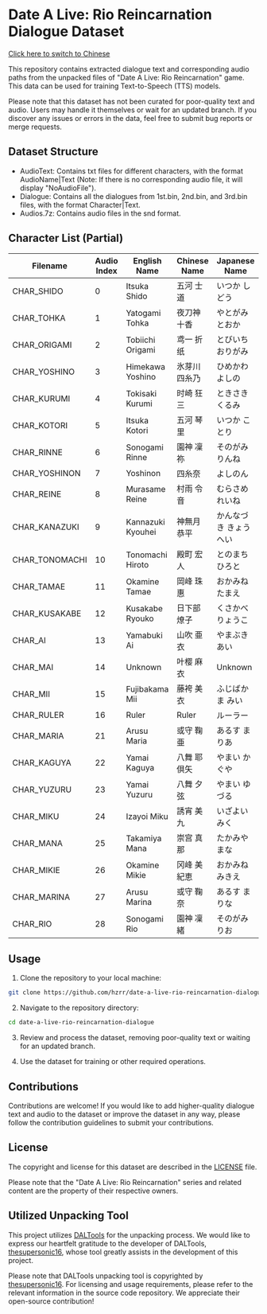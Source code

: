 # Date A Live: Rio Reincarnation Dialogue Dataset

[Click here to switch to Chinese](README.md)

This repository contains extracted dialogue text and corresponding audio paths from the unpacked files of "Date A Live: Rio Reincarnation" game. This data can be used for training Text-to-Speech (TTS) models.

Please note that this dataset has not been curated for poor-quality text and audio. Users may handle it themselves or wait for an updated branch. If you discover any issues or errors in the data, feel free to submit bug reports or merge requests.

## Dataset Structure

- AudioText: Contains txt files for different characters, with the format AudioName|Text (Note: If there is no corresponding audio file, it will display "NoAudioFile").
- Dialogue: Contains all the dialogues from 1st.bin, 2nd.bin, and 3rd.bin files, with the format Character|Text.
- Audios.7z: Contains audio files in the snd format.

## Character List (Partial)

| Filename     | Audio Index | English Name       | Chinese Name      | Japanese Name    |
|-------------|------------|-------------------|------------------|------------------|
| CHAR_SHIDO  | 0       | Itsuka Shido    | 五河 士道       | いつか しどう   |
| CHAR_TOHKA  | 1       | Yatogami Tohka  | 夜刀神 十香     | やとがみ とおか |
| CHAR_ORIGAMI| 2       | Tobiichi Origami| 鸢一 折纸       | とびいち おりがみ|
| CHAR_YOSHINO| 3       | Himekawa Yoshino| 氷芽川 四糸乃   | ひめかわ よしの |
| CHAR_KURUMI | 4       | Tokisaki Kurumi | 时崎 狂三       | ときさき くるみ |
| CHAR_KOTORI | 5       | Itsuka Kotori   | 五河 琴里       | いつか ことり   |
| CHAR_RINNE  | 6       | Sonogami Rinne  | 園神 凜祢       | そのがみ りんね |
| CHAR_YOSHINON|7      | Yoshinon        | 四糸奈           | よしのん       |
| CHAR_REINE  | 8       | Murasame Reine  | 村雨 令音       | むらさめ れいね |
| CHAR_KANAZUKI|9      | Kannazuki Kyouhei| 神無月 恭平     | かんなづき きょうへい|
| CHAR_TONOMACHI|10    | Tonomachi Hiroto| 殿町 宏人       | とのまち ひろと |
| CHAR_TAMAE   | 11     | Okamine Tamae   | 岡峰 珠惠       | おかみね たまえ |
| CHAR_KUSAKABE| 12     | Kusakabe Ryouko | 日下部 燎子     | くさかべ りょうこ |
| CHAR_AI      | 13     | Yamabuki Ai     | 山吹 亜衣       | やまぶき あい   |
| CHAR_MAI     | 14     | Unknown         | 叶樱 麻衣       | Unknown       |
| CHAR_MII     | 15     | Fujibakama Mii  | 藤袴 美衣       | ふじばかま みい |
| CHAR_RULER   | 16     | Ruler           | Ruler          | ルーラー    |
| CHAR_MARIA   | 21     | Arusu Maria     | 或守 鞠亜       | あるす まりあ |
| CHAR_KAGUYA  | 22     | Yamai Kaguya    | 八舞 耶倶矢     | やまい かぐや |
| CHAR_YUZURU  | 23     | Yamai Yuzuru    | 八舞 夕弦       | やまい ゆづる |
| CHAR_MIKU    | 24     | Izayoi Miku     | 誘宵 美九       | いざよい みく |
| CHAR_MANA    | 25     | Takamiya Mana   | 崇宫 真那       | たかみや まな |
| CHAR_MIKIE   | 26     | Okamine Mikie   | 冈峰 美紀恵     | おかみね みきえ |
| CHAR_MARINA  | 27     | Arusu Marina    | 或守 鞠奈       | あるす まりな |
| CHAR_RIO     | 28     | Sonogami Rio    | 園神 凜緒       | そのがみ りお |

## Usage

1. Clone the repository to your local machine:

```bash
git clone https://github.com/hzrr/date-a-live-rio-reincarnation-dialogue.git
```

2. Navigate to the repository directory:

```bash
cd date-a-live-rio-reincarnation-dialogue
```

3. Review and process the dataset, removing poor-quality text or waiting for an updated branch.

4. Use the dataset for training or other required operations.

## Contributions

Contributions are welcome! If you would like to add higher-quality dialogue text and audio to the dataset or improve the dataset in any way, please follow the contribution guidelines to submit your contributions.

## License

The copyright and license for this dataset are described in the [LICENSE](LICENSE) file.

Please note that the "Date A Live: Rio Reincarnation" series and related content are the property of their respective owners.

## Utilized Unpacking Tool

This project utilizes [DALTools](https://github.com/thesupersonic16/DALTools) for the unpacking process. We would like to express our heartfelt gratitude to the developer of DALTools, [thesupersonic16](https://github.com/thesupersonic16), whose tool greatly assists in the development of this project.

Please note that DALTools unpacking tool is copyrighted by [thesupersonic16](https://github.com/thesupersonic16). For licensing and usage requirements, please refer to the relevant information in the source code repository. We appreciate their open-source contribution!
